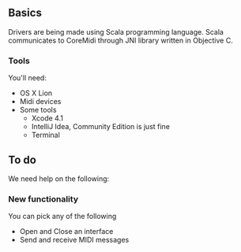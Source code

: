 ## Basics

Drivers are being made using Scala programming language. Scala communicates to CoreMidi through JNI library written in Objective C.

### Tools

You'll need:

* OS X Lion
* Midi devices
* Some tools
    * Xcode 4.1
    * IntelliJ Idea, Community Edition is just fine
    * Terminal

## To do

We need help on the following:

### New functionality

You can pick any of the following

* Open and Close an interface
* Send and receive MIDI messages

